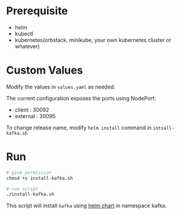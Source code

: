 # Prerequisite
* helm
* kubectl
* kubernetes(orbstack, minikube, your own kubernetes cluster or whatever)

# Custom Values
Modify the values in `values.yaml` as needed.

The current configuration exposes the ports using NodePort:
* client : 30092
* external : 30095

To change release name, modify `helm install` command in `intsall-kafka.sh`

# Run
```bash
# give permission
chmod +x install-kafka.sh

# run script
./install-kafka.sh
```

This script will install `kafka` using [helm chart](https://artifacthub.io/packages/helm/bitnami/kafka) in namespace kafka.
